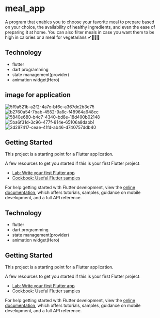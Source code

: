 # meal_app

A program that enables you to choose your favorite meal to prepare based on your choice, the availability of healthy ingredients, and even the ease of preparing it at home. You can also filter meals in case you want them to be high in calories or a meal for vegetarians ✔🍖🍴💕

## Technology
  - flutter 
  - dart programming
  - state management(provider)
  - animation widget(Hero)

## image for application
![5f9a521b-a2f2-4a7c-bf6c-a367dc2b3e75](https://github.com/user-attachments/assets/e8e29ef3-69f2-4a98-acd3-4d8975ebc148)
![b2760a54-7bab-4552-9a6c-f48964a648cc](https://github.com/user-attachments/assets/0ecd2a86-0af5-4910-8354-68c49631d54c)
![5840e680-b4c7-4340-bd8e-18d400b02148](https://github.com/user-attachments/assets/abfbb9be-cf9b-48a4-a6d1-3fa55f4ccd8d)
![5ba6f31d-3c96-477f-814e-65106a8dabb1](https://github.com/user-attachments/assets/ec7b718c-1ead-4103-a691-51321d2ac7b9)
![2d297417-ceae-41fd-ab46-d740757ddb40](https://github.com/user-attachments/assets/68baf325-681f-49e8-b85a-8f8cc8d238a6)



## Getting Started

This project is a starting point for a Flutter application.

A few resources to get you started if this is your first Flutter project:

- [Lab: Write your first Flutter app](https://docs.flutter.dev/get-started/codelab)
- [Cookbook: Useful Flutter samples](https://docs.flutter.dev/cookbook)

For help getting started with Flutter development, view the
[online documentation](https://docs.flutter.dev/), which offers tutorials,
samples, guidance on mobile development, and a full API reference.



## Technology
  - flutter 
  - dart programming
  - state management(provider)
  - animation widget(Hero)

## Getting Started

This project is a starting point for a Flutter application.

A few resources to get you started if this is your first Flutter project:

- [Lab: Write your first Flutter app](https://docs.flutter.dev/get-started/codelab)
- [Cookbook: Useful Flutter samples](https://docs.flutter.dev/cookbook)

For help getting started with Flutter development, view the
[online documentation](https://docs.flutter.dev/), which offers tutorials,
samples, guidance on mobile development, and a full API reference.

